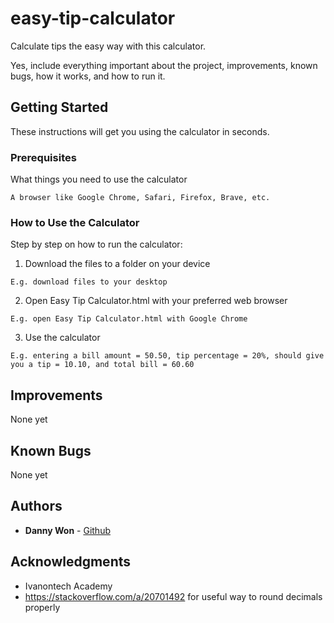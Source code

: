 # easy-tip-calculator
Calculate tips the easy way with this calculator.

Yes, include everything important about the project, improvements, known bugs, how it works, and how to run it.

## Getting Started

These instructions will get you using the calculator in seconds.

### Prerequisites

What things you need to use the calculator

```
A browser like Google Chrome, Safari, Firefox, Brave, etc.
```

### How to Use the Calculator

Step by step on how to run the calculator:

1. Download the files to a folder on your device
```
E.g. download files to your desktop
```

2. Open Easy Tip Calculator.html with your preferred web browser

```
E.g. open Easy Tip Calculator.html with Google Chrome
```

3. Use the calculator

```
E.g. entering a bill amount = 50.50, tip percentage = 20%, should give you a tip = 10.10, and total bill = 60.60
```

## Improvements

None yet

## Known Bugs

None yet

## Authors

* **Danny Won** - [Github](https://github.com/dannywongithub)

## Acknowledgments

* Ivanontech Academy
* https://stackoverflow.com/a/20701492 for useful way to round decimals properly
